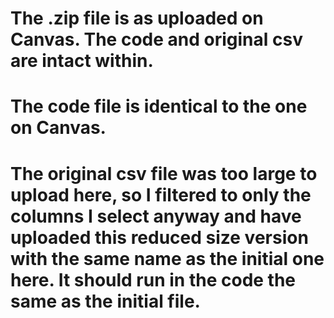 # The .zip file is as uploaded on Canvas. The code and original csv are intact within. 
# The code file is identical to the one on Canvas.
# The original csv file was too large to upload here, so I filtered to only the columns I select anyway and have uploaded this reduced size version with the same name as the initial one here. It should run in the code the same as the initial file. 
